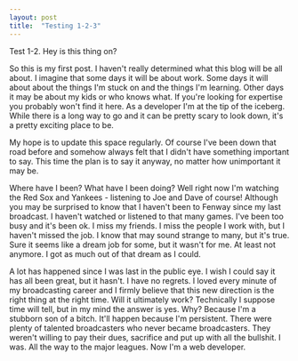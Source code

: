 ```yaml
---
layout: post
title:  "Testing 1-2-3"
---
```


Test 1-2. Hey is this thing on? 

So this is my first post. I haven't really determined what this blog will be all about. I imagine that some days it will be about work. Some days it will about about the things I'm stuck on and the things I'm learning. Other days it may be about my kids or who knows what. If you're looking for expertise you probably won't find it here. As a developer I'm at the tip of the iceberg. While there is a long way to go and it can be pretty scary to look down, it's a pretty exciting place to be. 

My hope is to update this space regularly. Of course I've been down that road before and somehow always felt that I didn't have something important to say. This time the plan is to say it anyway, no matter how unimportant it may be. 

Where have I been? What have I been doing? Well right now I'm watching the Red Sox and Yankees - listening to Joe and Dave of course! Although you may be surprised to know that I haven't been to Fenway since my last broadcast. I haven't watched or listened to that many games. I've been too busy and it's been ok. I miss my friends. I miss the people I work with, but I haven't missed the job. I know that may sound strange to many, but it's true. Sure it seems like a dream job for some, but it wasn't for me. At least not anymore. I got as much out of that dream as I could. 

A lot has happened since I was last in the public eye. I wish I could say it has all been great, but it hasn't. I have no regrets. I loved every minute of my broadcasting career and I firmly believe that this new direction is the right thing at the right time. Will it ultimately work? Technically I suppose time will tell, but in my mind the answer is yes. Why? Because I'm a stubborn son of a bitch. It'll happen because I'm persistent. There were plenty of talented broadcasters who never became broadcasters. They weren't willing to pay their dues, sacrifice and put up with all the bullshit. I was. All the way to the major leagues. Now I'm a web developer.
